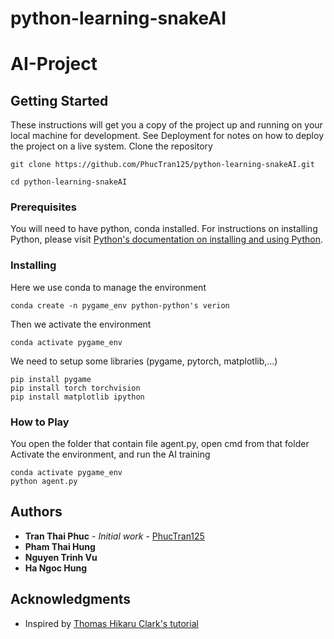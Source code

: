 # python-learning-snakeAI
# AI-Project
## Getting Started

These instructions will get you a copy of the project up and running on your local machine for development. See Deployment for notes on how to deploy the project on a live system.
Clone the repository
```
git clone https://github.com/PhucTran125/python-learning-snakeAI.git

cd python-learning-snakeAI
```
### Prerequisites

You will need to have python, conda installed. For instructions on installing Python, please visit [Python's documentation on installing and using Python](https://docs.python.org/3/using/index.html).

### Installing

Here we use conda to manage the environment
```
conda create -n pygame_env python-python's verion
```
Then we activate the environment
```
conda activate pygame_env
```
We need to setup some libraries (pygame, pytorch, matplotlib,...)
```
pip install pygame
pip install torch torchvision
pip install matplotlib ipython
```

### How to Play

You open the folder that contain file agent.py, open cmd from that folder
Activate the environment, and run the AI training
```
conda activate pygame_env
python agent.py
```

## Authors

* **Tran Thai Phuc** - *Initial work* - [PhucTran125](https://github.com/PhucTran125)
* **Pham Thai Hung**
* **Nguyen Trinh Vu**
* **Ha Ngoc Hung**
## Acknowledgments

* Inspired by [Thomas Hikaru Clark's tutorial](https://towardsdatascience.com/training-a-snake-game-ai-a-literature-review-1cdddcd1862f)